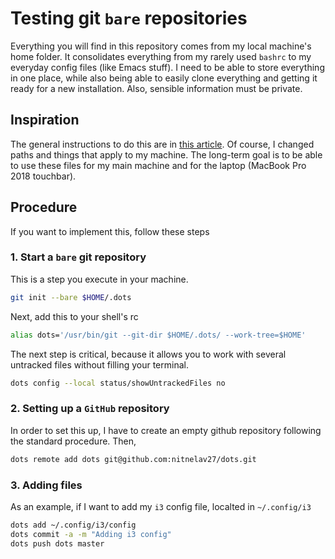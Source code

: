 # Testing git `bare` repositories

Everything you will find in this repository comes from my local machine's home folder. It consolidates everything from my rarely used `bashrc` to my everyday config files (like Emacs stuff). I need to be able to store everything in one place, while also being able to easily clone everything and getting it ready for a new installation. Also, sensible information must be private.

## Inspiration
The general instructions to do this are in [this article](https://www.atlassian.com/git/tutorials/dotfiles). Of course, I changed paths and things that apply to my machine. The long-term goal is to be able to use these files for my main machine and for the laptop (MacBook Pro 2018 touchbar).

## Procedure
If you want to implement this, follow these steps

### 1. Start a `bare` git repository
This is a step you execute in your machine.

``` sh
git init --bare $HOME/.dots
```

Next, add this to your shell's rc

``` sh
alias dots='/usr/bin/git --git-dir $HOME/.dots/ --work-tree=$HOME'
```

The next step is critical, because it allows you to work with several untracked files without filling your terminal. 

``` sh
dots config --local status/showUntrackedFiles no
```

### 2. Setting up a `GitHub` repository
In order to set this up, I have to create an empty github repository following the standard procedure. Then,

``` sh
dots remote add dots git@github.com:nitnelav27/dots.git
```

### 3. Adding files
As an example, if I want to add my `i3` config file, localted in `~/.config/i3`

``` sh
dots add ~/.config/i3/config
dots commit -a -m "Adding i3 config"
dots push dots master
```
